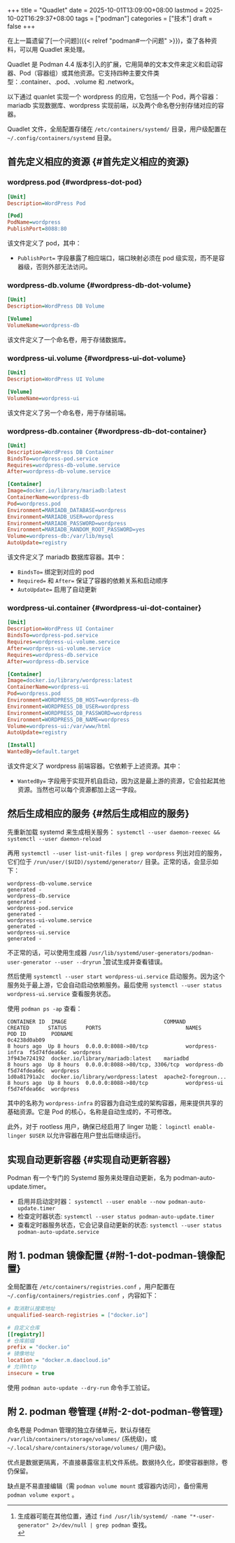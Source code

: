 +++
title = "Quadlet"
date = 2025-10-01T13:09:00+08:00
lastmod = 2025-10-02T16:29:37+08:00
tags = ["podman"]
categories = ["技术"]
draft = false
+++

在上一篇遗留了[一个问题]({{< relref "podman#一个问题" >}})，查了各种资料，可以用 Quadlet 来处理。 <br/>

Quadlet 是 Podman 4.4 版本引入的扩展，它用简单的文本文件来定义和启动容器、Pod（容器组）或其他资源。它支持四种主要文件类型：.container、.pod、.volume 和 .network。 <br/>

<!--more-->

以下通过 quanlet 实现一个 wordpress 的应用，它包括一个 Pod，两个容器：mariadb 实现数据库、wordpress 实现前端，以及两个命名卷分别存储对应的容器。 <br/>

Quadlet 文件，全局配置存储在 `/etc/containers/systemd/` 目录，用户级配置在 `~/.config/containers/systemd` 目录。 <br/>


## 首先定义相应的资源 {#首先定义相应的资源}


### wordpress.pod {#wordpress-dot-pod}

```ini
[Unit]
Description=WordPress Pod

[Pod]
PodName=wordpress
PublishPort=8088:80
```

该文件定义了 pod，其中： <br/>

-   `PublishPort=` 字段暴露了相应端口，端口映射必须在 pod 级实现，而不是容器级，否则外部无法访问。 <br/>


### wordpress-db.volume {#wordpress-db-dot-volume}

```ini
[Unit]
Description=WordPress DB Volume

[Volume]
VolumeName=wordpress-db
```

该文件定义了一个命名卷，用于存储数据库。 <br/>


### wordpress-ui.volume {#wordpress-ui-dot-volume}

```ini
[Unit]
Description=WordPress UI Volume

[Volume]
VolumeName=wordpress-ui
```

该文件定义了另一个命名卷，用于存储前端。 <br/>


### wordpress-db.container {#wordpress-db-dot-container}

```ini
[Unit]
Description=WordPress DB Container
BindsTo=wordpress-pod.service
Requires=wordpress-db-volume.service
After=wordpress-db-volume.service

[Container]
Image=docker.io/library/mariadb:latest
ContainerName=wordpress-db
Pod=wordpress.pod
Environment=MARIADB_DATABASE=wordpress
Environment=MARIADB_USER=wordpress
Environment=MARIADB_PASSWORD=wordpress
Environment=MARIADB_RANDOM_ROOT_PASSWORD=yes
Volume=wordpress-db:/var/lib/mysql
AutoUpdate=registry
```

该文件定义了 mariadb 数据库容器。其中： <br/>

-   `BindsTo=` 绑定到对应的 pod <br/>
-   `Required=` 和 `After=` 保证了容器的依赖关系和启动顺序 <br/>
-   `AutoUpdate=` 启用了自动更新 <br/>


### wordpress-ui.container {#wordpress-ui-dot-container}

```ini
[Unit]
Description=WordPress UI Container
BindsTo=wordpress-pod.service
Requires=wordpress-ui-volume.service
After=wordpress-ui-volume.service
Requires=wordpress-db.service
After=wordpress-db.service

[Container]
Image=docker.io/library/wordpress:latest
ContainerName=wordpress-ui
Pod=wordpress.pod
Environment=WORDPRESS_DB_HOST=wordpress-db
Environment=WORDPRESS_DB_USER=wordpress
Environment=WORDPRESS_DB_PASSWORD=wordpress
Environment=WORDPRESS_DB_NAME=wordpress
Volume=wordpress-ui:/var/www/html
AutoUpdate=registry

[Install]
WantedBy=default.target
```

该文件定义了 wordpress 前端容器。它依赖于上述资源。其中： <br/>

-   `WantedBy=` 字段用于实现开机自启动，因为这是最上游的资源，它会拉起其他资源。当然也可以每个资源都加上这一字段。 <br/>


## 然后生成相应的服务 {#然后生成相应的服务}

先重新加载 systemd 来生成相关服务： `systemctl --user daemon-reexec && systemctl --user daemon-reload` <br/>

再用 `systemctl --user list-unit-files | grep wordpress` 列出对应的服务，它们位于 `/run/user/($UID)/systemd/generator/` 目录。正常的话，会显示如下： <br/>

```text
wordpress-db-volume.service                                    generated -
wordpress-db.service                                           generated -
wordpress-pod.service                                          generated -
wordpress-ui-volume.service                                    generated -
wordpress-ui.service                                           generated -
```

不正常的话，可以使用生成器 `/usr/lib/systemd/user-generators/podman-user-generator --user --dryrun`&nbsp;[^1]尝试生成并查看错误。 <br/>
[^1]: 生成器可能在其他位置，通过 `find /usr/lib/systemd/ -name "*-user-generator" 2>/dev/null | grep podman` 查找。 <br/>

然后使用 `systemctl --user start wordpress-ui.service` 启动服务。因为这个服务处于最上游，它会自动启动依赖服务。最后使用 `systemctl --user status wordpress-ui.service` 查看服务状态。 <br/>

使用 `podman ps -ap` 查看： <br/>

```text
CONTAINER ID  IMAGE                               COMMAND               CREATED      STATUS      PORTS                           NAMES            POD ID        PODNAME
0c4238d0ab09                                                            8 hours ago  Up 8 hours  0.0.0.0:8088->80/tcp            wordpress-infra  f5d74fdea66c  wordpress
3f943e724192  docker.io/library/mariadb:latest    mariadbd              8 hours ago  Up 8 hours  0.0.0.0:8088->80/tcp, 3306/tcp  wordpress-db     f5d74fdea66c  wordpress
1d0a81791a2c  docker.io/library/wordpress:latest  apache2-foregroun...  8 hours ago  Up 8 hours  0.0.0.0:8088->80/tcp            wordpress-ui     f5d74fdea66c  wordpress
```

其中的名称为 `wordpress-infra` 的容器为自动生成的架构容器，用来提供共享的基础资源。它是 Pod 的核心，名称是自动生成的，不可修改。 <br/>

此外，对于 rootless 用户，确保已经启用了 linger 功能： `loginctl enable-linger $USER` 以允许容器在用户登出后继续运行。 <br/>


## 实现自动更新容器 {#实现自动更新容器}

Podman 有一个专门的 Systemd 服务来处理自动更新，名为 podman-auto-update.timer。 <br/>

-   启用并启动定时器： `systemctl --user enable --now podman-auto-update.timer` <br/>
-   检查定时器状态:  `systemctl --user status podman-auto-update.timer` <br/>
-   查看定时器服务状态，它会记录自动更新的状态:  `systemctl --user status podman-auto-update.service` <br/>


## 附 1. podman 镜像配置 {#附-1-dot-podman-镜像配置}

全局配置在 `/etc/containers/registries.conf` ，用户配置在 `~/.config/containers/registries.conf` ，内容如下： <br/>

```cfg
# 取消默认搜索地址
unqualified-search-registries = ["docker.io"]

# 自定义仓库
[[registry]]
# 仓库前缀
prefix = "docker.io"
# 镜像地址
location = "docker.m.daocloud.io"
# 允许http
insecure = true
```

使用 `podman auto-update --dry-run` 命令手工验证。 <br/>


## 附 2. podman 卷管理 {#附-2-dot-podman-卷管理}

命名卷是 Podman 管理的独立存储单元，默认存储在 `/var/lib/containers/storage/volumes/` (系统级)，或 `~/.local/share/containers/storage/volumes/` (用户级)。 <br/>

优点是数据更隔离，不直接暴露宿主机文件系统。数据持久化，即使容器删除，卷仍保留。 <br/>

缺点是不易直接编辑（需 `podman volume mount` 或容器内访问），备份需用 `podman volume export` 。 <br/>

